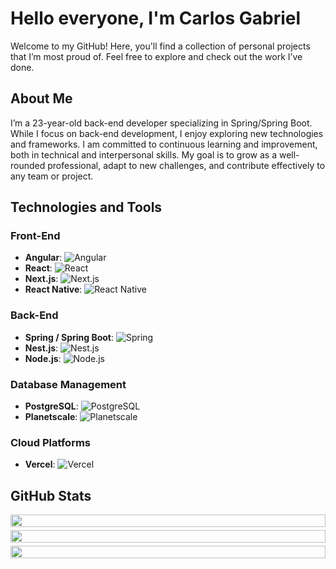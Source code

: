 # Hello everyone, I'm Carlos Gabriel

Welcome to my GitHub! Here, you'll find a collection of personal projects that I’m most proud of. Feel free to explore and check out the work I’ve done.

## About Me

I’m a 23-year-old back-end developer specializing in Spring/Spring Boot. While I focus on back-end development, I enjoy exploring new technologies and frameworks. I am committed to continuous learning and improvement, both in technical and interpersonal skills. My goal is to grow as a well-rounded professional, adapt to new challenges, and contribute effectively to any team or project.

## Technologies and Tools


### Front-End

- **Angular**: ![Angular](https://img.shields.io/badge/Angular-E23237?style=flat&logo=angular&logoColor=white)
- **React**: ![React](https://img.shields.io/badge/React-61DAFB?style=flat&logo=react&logoColor=black)
- **Next.js**: ![Next.js](https://img.shields.io/badge/Next.js-000000?style=flat&logo=next.js&logoColor=white)
- **React Native**: ![React Native](https://img.shields.io/badge/React_Native-20232A?style=flat&logo=react&logoColor=61DAFB)


### Back-End

- **Spring / Spring Boot**: ![Spring](https://img.shields.io/badge/Spring-6DB33F?style=flat&logo=spring&logoColor=white)
- **Nest.js**: ![Nest.js](https://img.shields.io/badge/NestJS-E0234E?style=flat&logo=nestjs&logoColor=white)
- **Node.js**: ![Node.js](https://img.shields.io/badge/Node.js-339933?style=flat&logo=node.js&logoColor=white)


### Database Management

- **PostgreSQL**: ![PostgreSQL](https://img.shields.io/badge/PostgreSQL-4169E1?style=flat&logo=postgresql&logoColor=white)
- **Planetscale**: ![Planetscale](https://img.shields.io/badge/Planetscale-004B49?style=flat&logo=planetscale&logoColor=white)

### Cloud Platforms

- **Vercel**: ![Vercel](https://img.shields.io/badge/Vercel-000000?style=flat&logo=vercel&logoColor=white)
## GitHub Stats

<div style="display: flex; flex-direction: column; align-items: center; width: 100%;">
  <img src="https://github-readme-stats.vercel.app/api?username=carlosgmn31&show_icons=true&count_private=true&hide_title=true&hide=prs&theme=radical" style="width: 100%; max-width: 800px; margin-bottom: 5px;" />
  <img src="https://github-readme-streak-stats.herokuapp.com/?user=carlosgmn31&theme=radical" style="width: 100%; max-width: 800px; margin-bottom: 5px;" />
  <img src="https://github-readme-stats.vercel.app/api/top-langs/?username=carlosgmn31&layout=compact&theme=radical" style="width: 100%; max-width: 800px;" />
</div>
